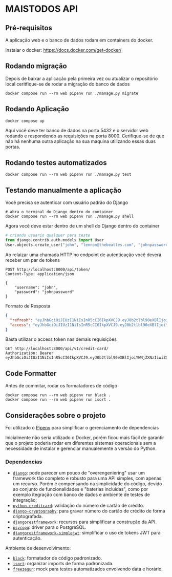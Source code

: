 # MAISTODOS API

## Pré-requisitos

A aplicação web e o banco de dados rodam em containers do docker.

Instalar o docker: https://docs.docker.com/get-docker/


## Rodando migração

Depois de baixar a aplicação pela primeira vez ou atualizar o repositório local
ceritfique-se de rodar a migração do banco de dados

```shell
docker compose run --rm web pipenv run ./manage.py migrate
```

## Rodando Aplicação
```shell
docker compose up
```
Aqui você deve ter banco de dados na porta 5432 e o servidor web rodando e respondendo as requisições na porta 8000.
Cerifique-se de que não há nenhuma outra aplicação na sua maquina utilizando essas duas portas.

## Rodando testes automatizados
```shell
docker compose run --rm web pipenv run ./manage.py test
```

## Testando manualmente a aplicação

Você precisa se autenticar com usuário padrão do Django
```shell
# abra o terminal do Django dentro do container
docker compose run --rm web pipenv run ./manage.py shell
```
Agora você deve estar dentro de um shell do Django dentro do container
```python 
# criando usuario qualquer para teste
from django.contrib.auth.models import User
User.objects.create_user("john", "lennon@thebeatles.com", "johnpassword")
```
Ao relaizar uma chamada HTTP no endpoint de autenticação você deverá receber um par de tokens
```http request
POST http://localhost:8000/api/token/
Content-Type: application/json

{
    "username": "john",
    "password": "johnpassword"
}
```
Formato de Resposta
```json
{
  "refresh": "eyJhbGciOiJIUzI1NiIsInR5cCI6IkpXVCJ9.eyJ0b2tlbl90eXBlIjoicmVmcmVzaCIsImV4cCI6MTY5MDkxMTI0MywiaWF0IjoxNjkwODI0ODQzLCJqdGkiOiI3ZDU2NDc0YmExMTk0NTQwYjQ1OGExZjRjYjBkODlmMiIsInVzZXJfaWQiOjN9.43sG5rUzkYEi4T5F_oM-mFCn194Rk1bGsh5eYyZpUVM",
  "access": "eyJhbGciOiJIUzI1NiIsInR5cCI6IkpXVCJ9.eyJ0b2tlbl90eXBlIjoiYWNjZXNzIiwiZXhwIjoxNjkwODI1MTQzLCJpYXQiOjE2OTA4MjQ4NDMsImp0aSI6IjVhNTZmNWM5ZWM0NDQ4NDNiNDc4ZDA5NjA0Y2FmY2EyIiwidXNlcl9pZCI6M30.Bh1ACfZd82m8G8Smps3PxoKcckiLPzhgU7dHLd3rnDE"
}
```
Basta utilizar o access token nas demais requisições
```http request
GET http://localhost:8000/api/v1/credit-card/
Authorization: Bearer eyJhbGciOiJIUzI1NiIsInR5cCI6IkpXVCJ9.eyJ0b2tlbl90eXBlIjoiYWNjZXNzIiwiZXhwIjoxNjkwODI1MTQzLCJpYXQiOjE2OTA4MjQ4NDMsImp0aSI6IjVhNTZmNWM5ZWM0NDQ4NDNiNDc4ZDA5NjA0Y2FmY2EyIiwidXNlcl9pZCI6M30.Bh1ACfZd82m8G8Smps3PxoKcckiLPzhgU7dHLd3rnDE
```

## Code Formatter
Antes de commitar, rodar os formatadores de código
```shell
docker compose run --rm web pipenv run black .
docker compose run --rm web pipenv run isort .
```

## Considerações sobre o projeto
Foi utilizado o [Pipenv](https://pipenv.pypa.io/en/latest/) para simplificar o gerenciamento de dependencias

Inicialmente não seria utilizado o Docker, porém ficou mais fácil de garantir que o projeto poderia rodar em diferentes
sistemas operacionais sem a necessidade de instalar e gerenciar manualemente a versão do Python.

### Dependencias
* [`django`](https://docs.djangoproject.com/en/4.2/): pode parecer um pouco de "overengeniering" usar um framework tão completo e robusto para uma API simples, com apenas um recurso. Porém é compensando na simplicidade do código, devido ao conjunto de funcionalidades e "baterias incluidas", como por exemplo itegração com banco de dados e ambiente de testes de integração;
* [`python-creditcard`](https://github.com/MaisTodos/python-creditcard): validação do número de cartão de crédito.
* [`django-cryptography`](https://github.com/georgemarshall/django-cryptography): para gravar número do cartão de crédito de forma criptografada.
* [`djangorestframework`](https://www.django-rest-framework.org): recursos para simplificar a construção da API.
* [`psycopg`](https://www.psycopg.org): driver para o PostgreSQL.
* [`djangorestframework-simplejwt`](https://github.com/jazzband/djangorestframework-simplejwt): simplificar o uso de tokens JWT para autenticação.

Ambiente de desenvolvimento:
* [`black`](https://github.com/psf/black): formatador de código padronizado.
* [`isort`](https://github.com/pycqa/isort/): organizar imports de forma padronizada.
* [`freezegun`](https://github.com/spulec/freezegun): mock para testes automatizados envolvendo data e horário.
